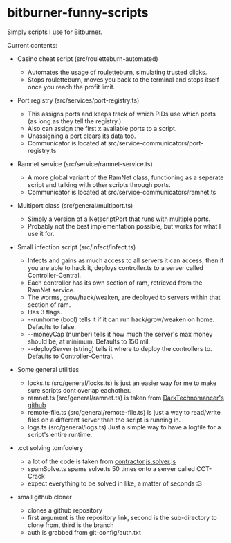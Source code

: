 # bitburner-funny-scripts

Simply scripts I use for Bitburner.

Current contents:

- Casino cheat script (src/rouletteburn-automated)
    - Automates the usage of [rouletteburn](https://github.com/paulcdejean/rouletteburn), simulating trusted clicks.
    - Stops rouletteburn, moves you back to the terminal and stops itself once you reach the profit limit.

- Port registry (src/services/port-registry.ts)
    - This assigns ports and keeps track of which PIDs use which ports (as long as they tell the registry.)
    - Also can assign the first x available ports to a script.
    - Unassigning a port clears its data too.
    - Communicator is located at src/service-communicators/port-registry.ts

- Ramnet service (src/service/ramnet-service.ts)
    - A more global variant of the RamNet class, functioning as a seperate script and talking with other scripts through ports.
    - Communicator is located at src/service-communicators/ramnet.ts

- Multiport class (src/general/multiport.ts)
    - Simply a version of a NetscriptPort that runs with multiple ports.
    - Probably not the best implementation possible, but works for what I use it for.

- Small infection script (src/infect/infect.ts)
    - Infects and gains as much access to all servers it can access, then if you are able to hack it, deploys controller.ts to a server called Controller-Central.
    - Each controller has its own section of ram, retrieved from the RamNet service.
    - The worms, grow/hack/weaken, are deployed to servers within that section of ram.
    - Has 3 flags.
    - --runhome (bool) tells it if it can run hack/grow/weaken on home. Defaults to false.
    - --moneyCap (number) tells it how much the server's max money should be, at minimum. Defaults to 150 mil.
    - --deployServer (string) tells it where to deploy the controllers to. Defaults to Controller-Central.

- Some general utilities
    - locks.ts (src/general/locks.ts) is just an easier way for me to make sure scripts dont overlap eachother.
    - ramnet.ts (src/general/ramnet.ts) is taken from [DarkTechnomancer's github](https://github.com/DarkTechnomancer/darktechnomancer.github.io)
    - remote-file.ts (src/general/remote-file.ts) is just a way to read/write files on a different server than the script is running in.
    - logs.ts (src/general/logs.ts) Just a simple way to have a logfile for a script's entire runtime.

- .cct solving tomfoolery
    - a lot of the code is taken from [contractor.js.solver.js](https://github.com/alainbryden/bitburner-scripts/blob/main/Tasks/contractor.js.solver.js)
    - spamSolve.ts spams solve.ts 50 times onto a server called CCT-Crack
    - expect everything to be solved in like, a matter of seconds :3

- small github cloner
    - clones a github repository
    - first argument is the repository link, second is the sub-directory to clone from, third is the branch
    - auth is grabbed from git-config/auth.txt
